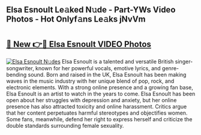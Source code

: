 ## Elsa Esnoult Le𝚊ked N𝚞de - Part-YWs Video Photos - Hot Onlyf𝚊ns Le𝚊ks jNvVm

# <h2><a href="http://ac13566.deff.icu/?id=Elsa+Esnoult">🔗 New 👉🔴 Elsa Esnoult VIDEO Photos</a></h2>

[![Elsa Esnoult N𝚞des](https://i.imgur.com/rIISA9y.gif)](http://ac13566.deff.icu/?id=Elsa+Esnoult)
Elsa Esnoult is a talented and versatile British singer-songwriter, known for her powerful vocals, emotive lyrics, and genre-bending sound. Born and raised in the UK, Elsa Esnoult has been making waves in the music industry with her unique blend of pop, rock, and electronic elements. With a strong online presence and a growing fan base, Elsa Esnoult is an artist to watch in the years to come. Elsa Esnoult has been open about her struggles with depression and anxiety, but her online presence has also attracted toxicity and online harassment. Critics argue that her content perpetuates harmful stereotypes and objectifies women. Some fans, meanwhile, defend her right to express herself and criticize the double standards surrounding female sexuality.

